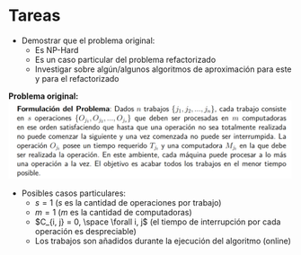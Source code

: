 # Tareas

- Demostrar que el problema original:
    - Es NP-Hard
    - Es un caso particular del problema refactorizado
    - Investigar sobre algún/algunos algoritmos de aproximación para este y para el refactorizado

**Problema original:**
![](./images/original_problem.png)

- Posibles casos particulares:
    - $s = 1$ ($s$ es la cantidad de operaciones por trabajo)
    - $m = 1$ ($m$ es la cantidad de computadoras)
    - $C_{i, j} = 0, \space \forall i, j$ (el tiempo de interrupción por cada operación es despreciable)
    - Los trabajos son añadidos durante la ejecución del algoritmo (online)